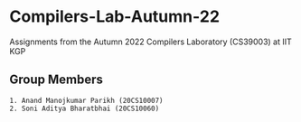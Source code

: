 # Compilers-Lab-Autumn-22
Assignments from the Autumn 2022 Compilers Laboratory (CS39003) at IIT KGP
## Group Members
<pre><code>1. Anand Manojkumar Parikh (20CS10007)
2. Soni Aditya Bharatbhai (20CS10060)
</code></pre>
